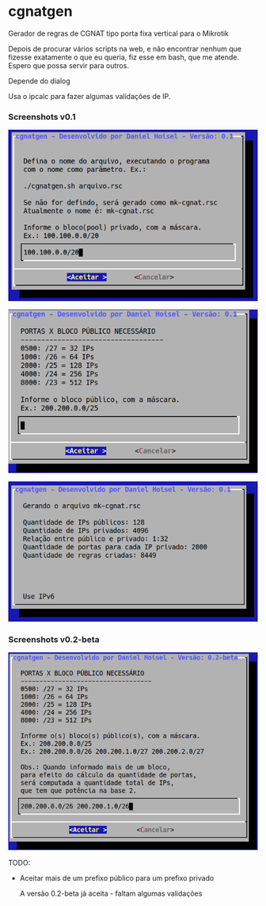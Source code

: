 # cgnatgen
Gerador de regras de CGNAT tipo porta fixa vertical para o Mikrotik

Depois de procurar vários scripts na web, e não encontrar nenhum que fizesse exatamente o que eu queria,
fiz esse em bash, que me atende. Espero que possa servir para outros.

Depende do dialog

Usa o ipcalc para fazer algumas validações de IP.

### Screenshots v0.1

![Screenshot da entrada do prefixo privado](/cgnatgen.png "Bloco privado")

![Screenshot da entrada do prefixo público](/cgnatgen2.png "Bloco público")

![Screenshot da saída com informações](/cgnatgen3.png "Informações de saída")

### Screenshots v0.2-beta

![Screenshot da entrada dos blocos públicos](/cgnatgen4.png "Blocos públicos")

TODO: 
- Aceitar mais de um prefixo público para um prefixo privado

  A versão 0.2-beta já aceita - faltam algumas validações
